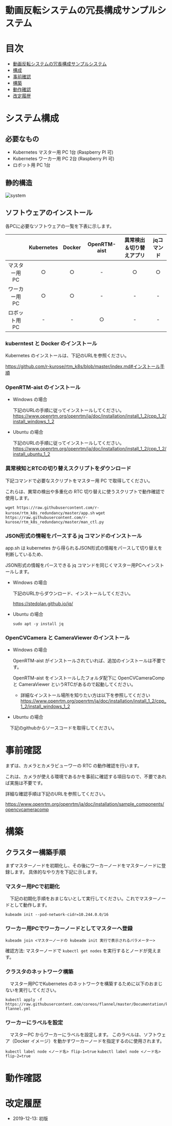 動画反転システムの冗長構成サンプルシステム
===

目次
===
* [動画反転システムの冗長構成サンプルシステム](#%E5%8B%95%E7%94%BB%E5%8F%8D%E8%BB%A2%E3%82%B7%E3%82%B9%E3%83%86%E3%83%A0%E3%81%AE%E5%86%97%E9%95%B7%E6%A7%8B%E6%88%90%E3%82%B5%E3%83%B3%E3%83%97%E3%83%AB%E3%82%B7%E3%82%B9%E3%83%86%E3%83%A0)
* [構成](#%E6%A7%8B%E6%88%90)
* [事前確認](#%E4%BA%8B%E5%89%8D%E7%A2%BA%E8%AA%8D)
* [構築](#%E6%A7%8B%E7%AF%89)
* [動作確認](#%E5%8B%95%E4%BD%9C%E7%A2%BA%E8%AA%8D)
* [改定履歴](#%E6%94%B9%E5%AE%9A%E5%B1%A5%E6%AD%B4)

# システム構成

## 必要なもの

 - Kubernetes マスター用 PC 1台 (Raspberry PI 可)
 - Kubernetes ワーカー用 PC 2台 (Raspberry PI 可)
 - ロボット用 PC 1台

## 静的構造

![system](https://user-images.githubusercontent.com/45954537/70786986-21c2b400-1dd1-11ea-98da-6e0161343203.png)

## ソフトウェアのインストール

各PCに必要なソフトウェアの一覧を下表に示します。

| | Kubernetes | Docker | OpenRTM-aist |異常検出＆切り替えアプリ|jqコマンド
:----:|:----:|:----:|:----:|:----:|:----:|
| マスター用PC | ○ | ○ | - | ○ | ○ |
| ワーカー用PC | ○ | ○ | - | - | - |
| ロボット用PC | - | - | ○ | - | - |

### kuberntest と Docker のインストール

Kubernetes のインストールは、下記のURLを参照ください。

https://github.com/r-kurose/rtm_k8s/blob/master/index.md#インストール手順

### OpenRTM-aist のインストール

- Windows の場合

  下記のURLの手順に従ってインストールしてください。
  https://www.openrtm.org/openrtm/ja/doc/installation/install_1_2/cpp_1_2/install_windows_1_2

- Ubuntu の場合

  下記のURLの手順に従ってインストールしてください。
  https://www.openrtm.org/openrtm/ja/doc/installation/install_1_2/cpp_1_2/install_ubuntu_1_2


### 異常検知とRTCの切り替えスクリプトをダウンロード
下記コマンドで必要なスクリプトをマスター用 PC で取得してください。

これらは、異常の検出や多重化の RTC 切り替えに使うスクリプトで動作確認で使用します。

  `wget https://raw.githubusercontent.com/r-kurose/rtm_k8s_redundancy/master/app.sh`
  `wget https://raw.githubusercontent.com/r-kurose/rtm_k8s_redundancy/master/man_ctl.py`

### JSON形式の情報をパースする jq コマンドのインストール
app.sh は kubernetes から得られるJSON形式の情報をパースして切り替えを判断しているため、

JSON形式の情報をパースできる jq コマンドを同じくマスター用PCへインストールします。

- Windows の場合

  下記のURLからダウンロード、インストールしてください。
  
  https://stedolan.github.io/jq/

- Ubuntu の場合

  `sudo apt -y install jq`
  
### OpenCVCamera と CameraViewer のインストール

- Windows の場合

  OpenRTM-aist がインストールされていれば、追加のインストールは不要です。
  
  OpenRTM-aist をインストールしたフォルダ配下に OpenCVCameraComp と CameraViewer というRTCがあるので起動してください。
  
  - 詳細なインストール場所を知りたい方は以下を参照してください
    https://www.openrtm.org/openrtm/ja/doc/installation/install_1_2/cpp_1_2/install_windows_1_2

- Ubuntu の場合

　下記のgithubからソースコードを取得してください。

# 事前確認

まずは、カメラとカメラビューワーの RTC の動作確認を行います。

これは、カメラが使える環境であるかを事前に確認する項目なので、不要であれば実施は不要です。

詳細な確認手順は下記のURLを参照してください。

https://www.openrtm.org/openrtm/ja/doc/installation/sample_components/opencvcameracomp


# 構築

## クラスター構築手順

まずマスターノードを初期化し、その後にワーカーノードをマスターノードに登録します。
具体的なやり方を下記に示します。

### マスター用PCで初期化
　下記の初期化手順をおまじないとして実行してください。これでマスターノードとして動作します。
```
kubeadm init --pod-network-cidr=10.244.0.0/16
```

### ワーカー用PCでワーカーノードとしてマスターへ登録
```
kubeadm join <マスターノードの kubeadm init 実行で表示されるパラメーター>
```
確認方法: マスターノードで `kubectl get nodes` を実行するとノードが見えます。

### クラスタのネットワーク構築
　マスター用PCでKubernetes のネットワークを構築するために以下のおまじないを実行してください。
```
kubectl apply -f https://raw.githubusercontent.com/coreos/flannel/master/Documentation/kube-flannel.yml
```
### ワーカーにラベルを設定
　マスターPC からワーカーにラベルを設定します。
このラベルは、ソフトウェア（Docker イメージ）を動かすワーカーノードを指定するのに使用されます。

`kubectl label node <ノード名> flip-1=true`
`kubectl label node <ノード名> flip-2=true`


# 動作確認



# 改定履歴

  - 2019-12-13: 初版
